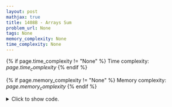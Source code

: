 ```yaml
---
layout: post
mathjax: true
title: 1408B - Arrays Sum
problem_url: None
tags: None
memory_complexity: None
time_complexity: None
---
```




{% if page.time_complexity != "None" %}
Time complexity: ${{ page.time_complexity }}$
{% endif %}

{% if page.memory_complexity != "None" %}
Memory complexity: ${{ page.memory_complexity }}$
{% endif %}

<details>
<summary>
<p style="display:inline">Click to show code.</p>
</summary>
```cpp
{% raw %}
using namespace std;
using ll = long long;
using ii = pair<int, int>;
using vi = vector<int>;
template <typename InputIterator,
          typename T = typename iterator_traits<InputIterator>::value_type>
void read_n(InputIterator it, int n)
{
    copy_n(istream_iterator<T>(cin), n, it);
}
template <typename InputIterator,
          typename T = typename iterator_traits<InputIterator>::value_type>
void write(InputIterator first, InputIterator last, const char *delim = "\n")
{
    copy(first, last, ostream_iterator<T>(cout, delim));
}
int main(void)
{
    ios::sync_with_stdio(false), cin.tie(NULL);
    int t;
    cin >> t;
    while (t--)
    {
        int n, k;
        cin >> n >> k;
        vi a(n);
        read_n(a.begin(), n);
        int nu = distance(a.begin(), unique(a.begin(), a.end()));
        if (k == 1 and nu > 1)
            cout << -1 << endl;
        else
        {
            int ans = 0;
            do
            {
                nu -= min(k, nu);
                nu++;
                ans++;
            } while (nu != 1);
            cout << ans << endl;
        }
    }
    return 0;
}

{% endraw %}
```
</details>

